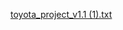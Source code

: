 [toyota_project_v1.1 (1).txt](https://github.com/ortomon/Toyota/files/13809191/toyota_project_v1.1.1.txt)
